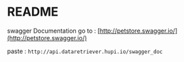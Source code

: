 # README #

swagger Documentation
go to : [http://petstore.swagger.io/](http://petstore.swagger.io/)

paste : `http://api.dataretriever.hupi.io/swagger_doc`
